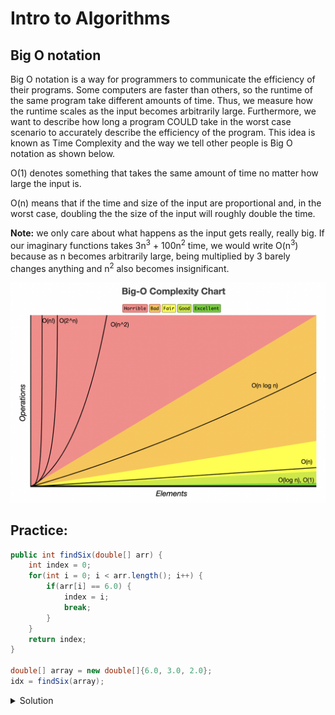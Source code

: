 # Intro to Algorithms

## Big O notation

Big O notation is a way for programmers to communicate the efficiency of their programs. Some computers are faster than others, so the runtime of the same program take different amounts of time. Thus, we measure how the runtime scales as the input becomes arbitrarily large. Furthermore, we want to describe how long a program COULD take in the worst case scenario to accurately describe the efficiency of the program. This idea is known as Time Complexity and the way we tell other people is Big O notation as shown below.

O(1) denotes something that takes the same amount of time no matter how large the input is.

O(n) means that if the time and size of the input are proportional and, in the worst case, doubling the the size of the input will roughly double the time.

**Note:** we only care about what happens as the input gets really, really big. If our imaginary functions takes 3n<sup>3</sup> + 100n<sup>2</sup> time, we would write O(n<sup>3</sup>) because as n becomes arbitrarily large, being multiplied by 3 barely changes anything and n<sup>2</sup> also becomes insignificant.

![Diagram showing various time complexitiies](../../../Images/BigO.png)

## Practice:

```java
public int findSix(double[] arr) {
    int index = 0;
    for(int i = 0; i < arr.length(); i++) {
        if(arr[i] == 6.0) {
            index = i;
            break;
        }
    }
    return index;
}

double[] array = new double[]{6.0, 3.0, 2.0};
idx = findSix(array);

```

<details>
    <summary>Solution</summary>
    This functions checks each element of the array one by one and looks for the value 6.0. In the worst case scenario, the element is the last item in the array and the function has to check the entire array. So the for loop goes through the entire array, n times. Within the for loop, there are two operation, each constant time, so there are constant time functions happening n times. So our time complexity is n * 2, but when n is really large, it's practically the same as n. So the actual time complexity is O(n).
</details>